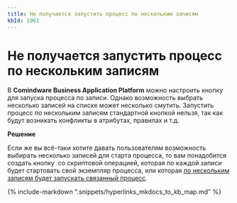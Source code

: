 ```yaml
---
title: Не получается запустить процесс по нескольким записям
kbId: 1961
---
```


# Не получается запустить процесс по нескольким записям

В **Comindware Business Application Platform** можно настроить кнопку для запуска процесса по записи. Однако возможность выбрать несколько записей на списке может несколько смутить. Запустить процесс по нескольким записям стандартной кнопкой нельзя, так как будут возникать конфликты в атрибутах, правилах и т.д.

**Решение**

Если же вы всё-таки хотите давать пользователям возможность выбирать несколько записей для старта процесса, то вам понадобится создать кнопку  со скриптовой операцией, которая по каждой записи будет стартовать свой экземпляр процесса, или которая [по нескольким записям будет запускать связанный процесс](https://kb.comindware.ru/article.php?id=1524).

{% include-markdown ".snippets/hyperlinks_mkdocs_to_kb_map.md" %}
